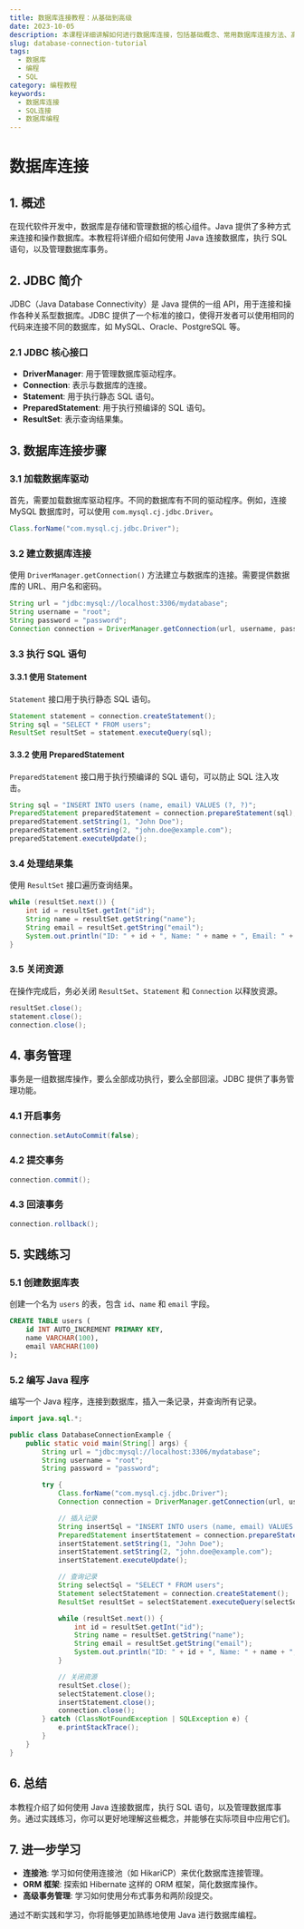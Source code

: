 ```yaml
---
title: 数据库连接教程：从基础到高级
date: 2023-10-05
description: 本课程详细讲解如何进行数据库连接，包括基础概念、常用数据库连接方法、高级技巧及常见问题解决。
slug: database-connection-tutorial
tags:
  - 数据库
  - 编程
  - SQL
category: 编程教程
keywords:
  - 数据库连接
  - SQL连接
  - 数据库编程
---
```


# 数据库连接

## 1. 概述

在现代软件开发中，数据库是存储和管理数据的核心组件。Java 提供了多种方式来连接和操作数据库。本教程将详细介绍如何使用 Java 连接数据库，执行 SQL 语句，以及管理数据库事务。

## 2. JDBC 简介

JDBC（Java Database Connectivity）是 Java 提供的一组 API，用于连接和操作各种关系型数据库。JDBC 提供了一个标准的接口，使得开发者可以使用相同的代码来连接不同的数据库，如 MySQL、Oracle、PostgreSQL 等。

### 2.1 JDBC 核心接口

- **DriverManager**: 用于管理数据库驱动程序。
- **Connection**: 表示与数据库的连接。
- **Statement**: 用于执行静态 SQL 语句。
- **PreparedStatement**: 用于执行预编译的 SQL 语句。
- **ResultSet**: 表示查询结果集。

## 3. 数据库连接步骤

### 3.1 加载数据库驱动

首先，需要加载数据库驱动程序。不同的数据库有不同的驱动程序。例如，连接 MySQL 数据库时，可以使用 `com.mysql.cj.jdbc.Driver`。

```java
Class.forName("com.mysql.cj.jdbc.Driver");
```

### 3.2 建立数据库连接

使用 `DriverManager.getConnection()` 方法建立与数据库的连接。需要提供数据库的 URL、用户名和密码。

```java
String url = "jdbc:mysql://localhost:3306/mydatabase";
String username = "root";
String password = "password";
Connection connection = DriverManager.getConnection(url, username, password);
```

### 3.3 执行 SQL 语句

#### 3.3.1 使用 Statement

`Statement` 接口用于执行静态 SQL 语句。

```java
Statement statement = connection.createStatement();
String sql = "SELECT * FROM users";
ResultSet resultSet = statement.executeQuery(sql);
```

#### 3.3.2 使用 PreparedStatement

`PreparedStatement` 接口用于执行预编译的 SQL 语句，可以防止 SQL 注入攻击。

```java
String sql = "INSERT INTO users (name, email) VALUES (?, ?)";
PreparedStatement preparedStatement = connection.prepareStatement(sql);
preparedStatement.setString(1, "John Doe");
preparedStatement.setString(2, "john.doe@example.com");
preparedStatement.executeUpdate();
```

### 3.4 处理结果集

使用 `ResultSet` 接口遍历查询结果。

```java
while (resultSet.next()) {
    int id = resultSet.getInt("id");
    String name = resultSet.getString("name");
    String email = resultSet.getString("email");
    System.out.println("ID: " + id + ", Name: " + name + ", Email: " + email);
}
```

### 3.5 关闭资源

在操作完成后，务必关闭 `ResultSet`、`Statement` 和 `Connection` 以释放资源。

```java
resultSet.close();
statement.close();
connection.close();
```

## 4. 事务管理

事务是一组数据库操作，要么全部成功执行，要么全部回滚。JDBC 提供了事务管理功能。

### 4.1 开启事务

```java
connection.setAutoCommit(false);
```

### 4.2 提交事务

```java
connection.commit();
```

### 4.3 回滚事务

```java
connection.rollback();
```

## 5. 实践练习

### 5.1 创建数据库表

创建一个名为 `users` 的表，包含 `id`、`name` 和 `email` 字段。

```sql
CREATE TABLE users (
    id INT AUTO_INCREMENT PRIMARY KEY,
    name VARCHAR(100),
    email VARCHAR(100)
);
```

### 5.2 编写 Java 程序

编写一个 Java 程序，连接到数据库，插入一条记录，并查询所有记录。

```java
import java.sql.*;

public class DatabaseConnectionExample {
    public static void main(String[] args) {
        String url = "jdbc:mysql://localhost:3306/mydatabase";
        String username = "root";
        String password = "password";

        try {
            Class.forName("com.mysql.cj.jdbc.Driver");
            Connection connection = DriverManager.getConnection(url, username, password);

            // 插入记录
            String insertSql = "INSERT INTO users (name, email) VALUES (?, ?)";
            PreparedStatement insertStatement = connection.prepareStatement(insertSql);
            insertStatement.setString(1, "John Doe");
            insertStatement.setString(2, "john.doe@example.com");
            insertStatement.executeUpdate();

            // 查询记录
            String selectSql = "SELECT * FROM users";
            Statement selectStatement = connection.createStatement();
            ResultSet resultSet = selectStatement.executeQuery(selectSql);

            while (resultSet.next()) {
                int id = resultSet.getInt("id");
                String name = resultSet.getString("name");
                String email = resultSet.getString("email");
                System.out.println("ID: " + id + ", Name: " + name + ", Email: " + email);
            }

            // 关闭资源
            resultSet.close();
            selectStatement.close();
            insertStatement.close();
            connection.close();
        } catch (ClassNotFoundException | SQLException e) {
            e.printStackTrace();
        }
    }
}
```

## 6. 总结

本教程介绍了如何使用 Java 连接数据库，执行 SQL 语句，以及管理数据库事务。通过实践练习，你可以更好地理解这些概念，并能够在实际项目中应用它们。

## 7. 进一步学习

- **连接池**: 学习如何使用连接池（如 HikariCP）来优化数据库连接管理。
- **ORM 框架**: 探索如 Hibernate 这样的 ORM 框架，简化数据库操作。
- **高级事务管理**: 学习如何使用分布式事务和两阶段提交。

通过不断实践和学习，你将能够更加熟练地使用 Java 进行数据库编程。